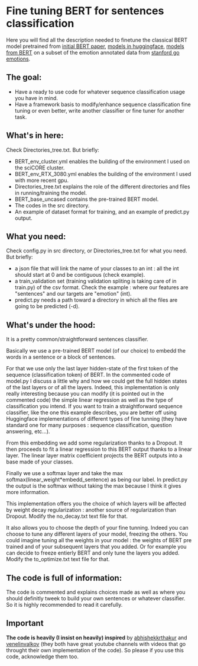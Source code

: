 # Fine tuning BERT for sentences classification

Here you will find all the description needed to finetune the classical BERT model pretrained from [initial BERT paper](https://arxiv.org/pdf/1810), [models in huggingface](https://huggingface.co/models), [models from BERT](https://github.com/google-research/bert) on a subset of the emotion annotated data from [stanford go emotions](https://github.com/google-research/google-research/tree/master/goemotions).


## The goal:
- Have a ready to use code for whatever sequence classification usage you have in mind.
- Have a framework basis to modify/enhance sequence classification fine tuning or even better, write another classifier or fine tuner for another task. 


## What's in here:
Check Directories_tree.txt. But briefly:
- BERT_env_cluster.yml enables the building of the environment I used on the sciCORE cluster. 
- BERT_env_RTX_3080.yml enables the building of the environment I used with more recent gpu.
- Directories_tree.txt explains the role of the different directories and files in running/training the model.
- BERT_base_uncased contains the pre-trained BERT model.
- The codes in the src directory.
- An example of dataset format for training, and an example of predict.py output.


## What you need:
Check config.py in src directory, or Directories_tree.txt for what you need. But briefly:
- a json file that will link the name of your classes to an int : all the int should start at 0 and be contiguous (check example).
- a train_validation set (training validation spliting is taking care of in train.py) of the csv format. Check the example : where our features are "sentences" and our targets are "emotion" (int).
- predict.py needs a path toward a directory in which all the files are going to be predicted (-d).


## What's under the hood:
It is a pretty common/straightforward sentences classifier.

Basically we use a pre-trained BERT model (of our choice) to embedd the words in a sentence or a block of sentences.

For that we use only the last layer hidden-state of the first token of the sequence (classification token) of BERT. In the commented code of model.py I discuss a little why and how we could get the full hidden states of the last layers or of all the layers. Indeed, this implementation is only really interesting because you can modify (it is pointed out in the commented code) the simple linear regression as well as the type of classification you intend. If you want to train a straightforward sequence classifier, like the one this example describes, you are better off using Huggingface implementations of different types of fine tunning (they have standard one for many purposes : sequence classification, question answering, etc...).

From this embedding we add some regularization thanks to a Dropout. It then proceeds to fit a linear regression to this BERT output thanks to a linear layer. The linear layer matrix coefficient projects the BERT outputs into a base made of your classes.

Finally we use a softmax layer and take the max softmax(linear_weight\*embedd_sentence) as being our label. In predict.py the output is the softmax without taking the max because I think it gives more information.

This implementation offers you the choice of which layers will be affected by weight decay regularization : another source of regularization than Dropout. Modify the no_decay.txt text file for that.

It also allows you to choose the depth of your fine tunning. Indeed you can choose to tune any different layers of your model, freezing the others. You could imagine tuning all the weights in your model : the weights of BERT pre trained and of your subsequent layers that you added. Or for example you can decide to freeze entierly BERT and only tune the layers you added. Modify the to_optimize.txt text file for that. 

## The code is full of information:
The code is commented and explains choices made as well as where you should definitly tweek to build your own sentences or whatever classifier. So it is highly recommended to read it carefully.

## Important
**The code is heavily (I insist on heavily) inspired** by [abhishekkrthakur](https://github.com/abhishekkrthakur/bert-sentiment/) and [venelinvalkov](https://github.com/curiousily/Getting-Things-Done-with-Pytorch/blob/master/08.sentiment-analysis-with-bert.ipynb) (they both have great youtube channels with videos that go throught their own implementation of the code). So please if you use this code, acknowledge them too.
